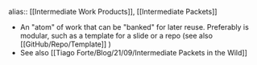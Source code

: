 alias:: [[Intermediate Work Products]], [[Intermediate Packets]]

- An "atom" of work that can be "banked" for later reuse. Preferably is modular, such as a template for a slide or a repo (see also [[GitHub/Repo/Template]] )
- See also [[Tiago Forte/Blog/21/09/Intermediate Packets in the Wild]]
